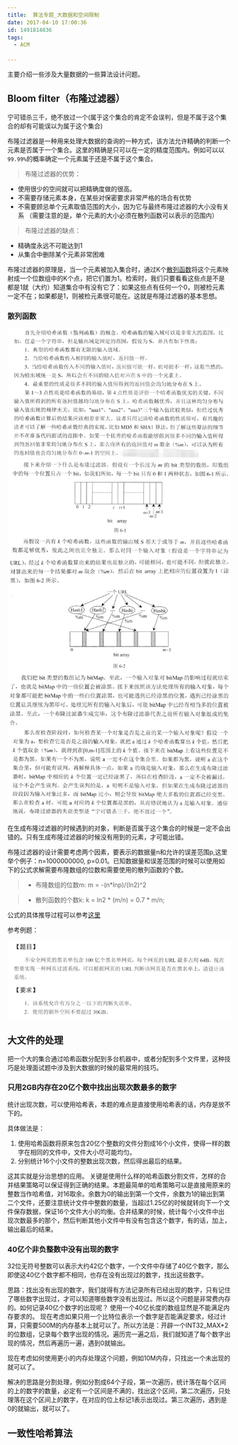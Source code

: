```yaml
---
title:  算法专题_大数据和空间限制
date: 2017-04-10 17:00:36
id: 1491814836
tags:
  - ACM

---
```


主要介绍一些涉及大量数据的一些算法设计问题。

<!-- more -->

## Bloom filter（布隆过滤器）

宁可错杀三千，绝不放过一个(属于这个集合的肯定不会误判，但是不属于这个集合的却有可能误以为属于这个集合)

布隆过滤器是一种用来处理大数据的查询的一种方式，该方法允许精确的判断一个元素是否属于一个集合。这里的精确是只可以在一定的精度范围内。例如可以以`99.99%`的概率确定一个元素属于还是不属于这个集合。
> 布隆过滤器的优势：
- 使用很少的空间就可以把精确度做的很高。
- 不需要存储元素本身，在某些对保密要求非常严格的场合有优势
- 不需要顾忌单个元素取值范围的大小，因为它与最终布隆过滤器的大小没有关系
（需要注意的是，单个元素的大小必须在散列函数可以表示的范围内）

> 布隆过滤器的缺点：
- 精确度永远不可能达到1
- 从集合中删除某个元素非常困难

布隆过滤器的原理是，当一个元素被加入集合时，通过K个[散列函数](#sanlie)将这个元素映射成一个位数组中的K个点，把它们置为1。检索时，我们只要看看这些点是不是都是1就（大约）知道集合中有没有它了：如果这些点有任何一个0，则被检元素一定不在；如果都是1，则被检元素很可能在。这就是布隆过滤器的基本思想。

### <span id='sanlie'>散列函数</span>

![QQ截图20170410193152.png](img/QQ截图20170410193152.png)
![2017-04-10_193408.png](img/2017-04-10_193408.png)
![2017-04-10_193551.png](img/2017-04-10_193551.png)
![2017-04-10_193709.png](img/2017-04-10_193709.png)

在生成布隆过滤器的时候遇到的对象，判断是否属于这个集合的时候是一定不会出错的。只有生成布隆过滤器的时候没有用到的元素，才可能出错。

布隆过滤器的设计需要考虑两个因素，要表示的数据量n和允许的误差范围p,这里举个例子：n=1000000000, p=0.01。已知数据量和误差范围的时候可以使用如下的公式求解需要布隆数组的位数和需要使用的散列函数的个数。

> - 布隆数组的位数m:
> m = -(n*lnp)/(ln2)^2

> - 散列函数的个数k:
> k = ln2 * (m/n) = 0.7 * m/n;

公式的具体推导过程可以参考[这里]()

参考例题：

![2017-03-22_151134.png](img/2017-03-22_151134.png)

## 大文件的处理

把一个大的集合通过哈希函数分配到多台机器中，或者分配到多个文件里，这种技巧是处理面试题中涉及到大数据的时候的最常用的技巧。

### 只用2GB内存在20亿个数中找出出现次数最多的数字

统计出现次数，可以使用哈希表，本题的难点是直接使用哈希表的话，内存是放不下的。

具体做法是：

1. 使用哈希函数将原来包含20亿个整数的文件分割成16个小文件，使得一样的数字在相同的文件中，文件大小尽可能均匀。
2. 分别统计16个小文件的整数出现次数，然后得出最后的结果。

这其实就是分治思想的应用。 关键是使用什么样的哈希函数分割文件，怎样的合并结果策略可以保证得到正确的结果。本题最简单的哈希策略可以是直接用原来的整数当作哈希值，对16取余。余数为0的输出到第一个文件，余数为1的输出到第二个文件，还要注意统计文件中整数的数量，当超过1.25亿的时候就转向下一个文件保存数据，保证16个文件大小的均衡。合并结果的时候，统计每个小文件中出现次数最多的那个，然后判断其他小文件中有没有包含这个数字，有的话，加上，输出最后的结果。

### 40亿个非负整数中没有出现的数字

32位无符号整数可以表示大约42亿个数字，一个文件中存储了40亿个数字，那么即使这40亿个数字都不相同，也存在没有出现过的数字，找出这些数字。

思路：找出没有出现的数字，我们就得有方法记录所有已经出现的数字，只有记住了哪些数字出现过，才可以知道哪些数字没有出现过。所以这个问题是非常费内存的。如何记录40亿个数字的出现呢？ 使用一个40亿长度的数组显然是不能满足内存要求的。 现在考虑如果只用一个比特位表示一个数字是否能满足要求，经过计算，只需要500M的内存基本上就可以了。所以方法是：开辟一个INT32_MAX*2的位数组，记录每个数字出现的情况。遍历完一遍之后，我们就知道了每个数字出现的情况，然后再遍历一遍，遇到0就输出。

现在考虑如何使用更小的内存处理这个问题，例如10M内存，只找出一个未出现的就可以了。

解决的思路是分割处理，例如分割成64个子段，第一次遍历，统计落在每个区间的上的数字的数量，必定有一个区间是不满的，找出这个区间，第二次遍历，只处理落在这个区间上的数字，在对应的位上标记1表示出现过。第三次遍历，遇到是0的就输出，就可以了。

### 

## 一致性哈希算法
